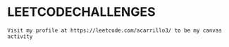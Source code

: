 # LEETCODECHALLENGES
    Visit my profile at https://leetcode.com/acarrillo3/ to be my canvas activity 